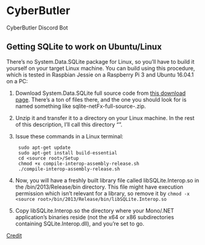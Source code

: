 # CyberButler
CyberButler Discord Bot

## Getting SQLite to work on Ubuntu/Linux

There’s no System.Data.SQLite package for Linux, so you’ll have to build it yourself on your target Linux machine. You can build using this procedure, which is tested in Raspbian Jessie on a Raspberry Pi 3 and Ubuntu 16.04.1 on a PC:

1. Download System.Data.SQLite full source code from [this download page](https://system.data.sqlite.org/index.html/doc/trunk/www/downloads.wiki). There’s a ton of files there, and the one you should look for is named something like sqlite-netFx-full-source-<version no>.zip.
1. Unzip it and transfer it to a directory on your Linux machine. In the rest of this description, I’ll call this directory “<source root>”.
1. Issue these commands in a Linux terminal:

        sudo apt-get update
        sudo apt-get install build-essential
        cd <source root>/Setup
        chmod +x compile-interop-assembly-release.sh
        ./compile-interop-assembly-release.sh  

1. Now, you will have a freshly built library file called libSQLite.Interop.so in the <source root>/bin/2013/Release/bin directory. This file might have execution permission which isn’t relevant for a library, so remove it by
`chmod -x <source root>/bin/2013/Release/bin/libSQLite.Interop.so`
1. Copy libSQLite.Interop.so the directory where your Mono/.NET application’s binaries reside (not the x64 or x86 subdirectories containing SQLite.Interop.dll), and you’re set to go.

[Credit](http://blog.wezeku.com/2016/10/09/using-system-data-sqlite-under-linux-and-mono/)